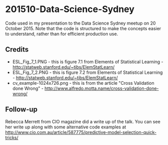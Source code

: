 # 201510-Data-Science-Sydney
Code used in my presentation to the Data Science Sydney meetup on 20 October 2015. Note that
the code is structured to make the concepts easier to understand, rather than for efficient
production use.

## Credits

 - ESL_Fig_7_1.PNG - this is figure 7.1 from Elements of Statistical Learning - http://statweb.stanford.edu/~tibs/ElemStatLearn/
 - ESL_Fig_7_2.PNG - this is figure 7.2 from Elements of Statistical Learning - http://statweb.stanford.edu/~tibs/ElemStatLearn/
 - cv_example-1024x726.png - this is from the article "Cross Validation done Wrong" - http://www.alfredo.motta.name/cross-validation-done-wrong/

## Follow-up

Rebecca Merrett from CIO magazine did a write up of the talk. You can see her write up along with some alternative code examples at http://www.cio.com.au/article/587775/predictive-model-selection-quick-tricks/
